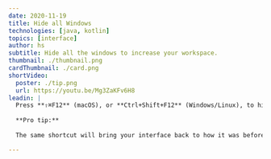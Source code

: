 ```yaml
---
date: 2020-11-19
title: Hide all Windows
technologies: [java, kotlin]
topics: [interface]
author: hs
subtitle: Hide all the windows to increase your workspace. 
thumbnail: ./thumbnail.png
cardThumbnail: ./card.png
shortVideo:
  poster: ./tip.png
  url: https://youtu.be/Mg3ZaKFv6H8
leadin: |
  Press **⇧⌘F12** (macOS), or **Ctrl+Shift+F12** (Windows/Linux), to hide all the windows so that you can focus on your code window. 
  
  **Pro tip:**
  
  The same shortcut will bring your interface back to how it was before.

---
```

